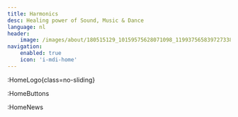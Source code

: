 ```yaml
---
title: Harmonics
desc: Healing power of Sound, Music & Dance
language: nl
header:
    image: /images/about/180515129_10159575628071098_1199375658397273382_n.jpg
navigation:
    enabled: true
    icon: 'i-mdi-home'
---
```


:HomeLogo{class=no-sliding}

:HomeButtons

:HomeNews
